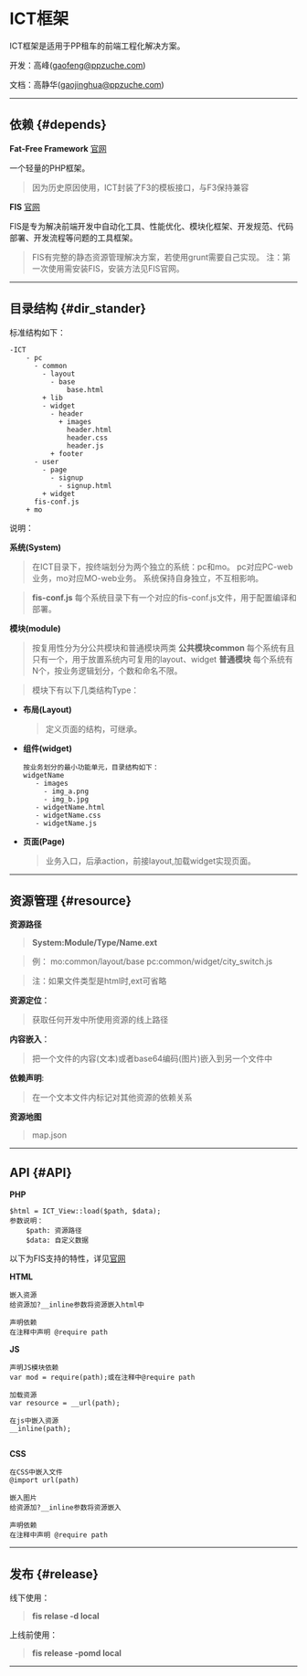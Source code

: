 
ICT框架
====

ICT框架是适用于PP租车的前端工程化解决方案。

开发：高峰(gaofeng@ppzuche.com)

文档：高静华(gaojinghua@ppzuche.com)

----

依赖 {#depends}
----
**Fat-Free Framework** [<i class="icon-share"></i>官网][1]

一个轻量的PHP框架。

> 因为历史原因使用，ICT封装了F3的模板接口，与F3保持兼容

**FIS** [<i class="icon-share"></i>官网][2]

FIS是专为解决前端开发中自动化工具、性能优化、模块化框架、开发规范、代码部署、开发流程等问题的工具框架。

> FIS有完整的静态资源管理解决方案，若使用grunt需要自己实现。
> 注：第一次使用需安装FIS，安装方法见FIS官网。

----

目录结构 {#dir_stander}
----
标准结构如下：

    -ICT
        - pc
          - common
            - layout
              - base
                  base.html
            + lib
            - widget
              - header
                + images
                  header.html
                  header.css
                  header.js
              + footer
          - user
            - page
              - signup
                - signup.html
            + widget
          fis-conf.js
        + mo
    
说明：

**系统(System)**

> 在ICT目录下，按终端划分为两个独立的系统：pc和mo。 pc对应PC-web业务，mo对应MO-web业务。
> 系统保持自身独立，不互相影响。

> **fis-conf.js**
> 每个系统目录下有一个对应的fis-conf.js文件，用于配置编译和部署。

**模块(module)**
> 按复用性分为分公共模块和普通模块两类
> **公共模块common** 每个系统有且只有一个，用于放置系统内可复用的layout、widget
> **普通模块** 每个系统有N个，按业务逻辑划分，个数和命名不限。

> 模块下有以下几类结构Type：

 - **布局(Layout)**
   > 定义页面的结构，可继承。
   
 - **组件(widget)**
   
       按业务划分的最小功能单元，目录结构如下：
       widgetName
          - images
            - img_a.png
            - img_b.jpg
          - widgetName.html
          - widgetName.css
          - widgetName.js
       
 - **页面(Page)**
   > 业务入口，后承action，前接layout,加载widget实现页面。

----
资源管理 {#resource}
----
**资源路径**

> **System:Module/Type/Name.ext**

> 例：
> mo:common/layout/base
> pc:common/widget/city_switch.js

> 注：如果文件类型是html时,ext可省略

**资源定位**：
> 获取任何开发中所使用资源的线上路径

**内容嵌入**：
> 把一个文件的内容(文本)或者base64编码(图片)嵌入到另一个文件中

**依赖声明**: 
> 在一个文本文件内标记对其他资源的依赖关系

**资源地图**
> map.json

----

API {#API}
----
**PHP**
```
$html = ICT_View::load($path, $data);
参数说明：
    $path: 资源路径
    $data: 自定义数据
```

以下为FIS支持的特性，详见[<i class="icon-share"></i>官网][3] 

**HTML**

```
嵌入资源
给资源加?__inline参数将资源嵌入html中

声明依赖
在注释中声明 @require path
```

**JS**

```
声明JS模块依赖
var mod = require(path);或在注释中@require path

加载资源
var resource = __url(path);

在js中嵌入资源
__inline(path);
    
``` 
    
**CSS**

```  
在CSS中嵌入文件
@import url(path)

嵌入图片
给资源加?__inline参数将资源嵌入

声明依赖
在注释中声明 @require path
```  

----

发布 {#release}
----

线下使用：
> **fis relase -d local**

上线前使用：
> **fis release -pomd local**

----






























  [1]: http://fatfreeframework.com/home
  [2]: http://fis.baidu.com/
  [3]: http://fis.baidu.com/docs/more/fis-standard.html
